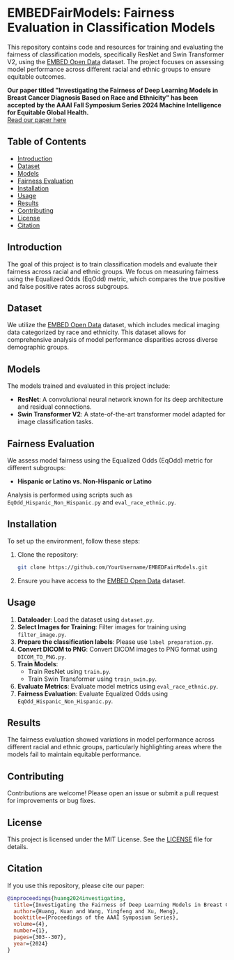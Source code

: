 # EMBEDFairModels: Fairness Evaluation in Classification Models

This repository contains code and resources for training and evaluating the fairness of classification models, specifically ResNet and Swin Transformer V2, using the [EMBED Open Data](https://github.com/Emory-HITI/EMBED_Open_Data) dataset. The project focuses on assessing model performance across different racial and ethnic groups to ensure equitable outcomes.

**Our paper titled "Investigating the Fairness of Deep Learning Models in Breast Cancer Diagnosis Based on Race and Ethnicity" has been accepted by the AAAI Fall Symposium Series 2024 Machine Intelligence for Equitable Global Health.**  
[Read our paper here](https://ojs.aaai.org/index.php/AAAI-SS/article/view/31806/33973)

## Table of Contents
- [Introduction](#introduction)
- [Dataset](#dataset)
- [Models](#models)
- [Fairness Evaluation](#fairness-evaluation)
- [Installation](#installation)
- [Usage](#usage)
- [Results](#results)
- [Contributing](#contributing)
- [License](#license)
- [Citation](#citation)

## Introduction
The goal of this project is to train classification models and evaluate their fairness across racial and ethnic groups. We focus on measuring fairness using the Equalized Odds (EqOdd) metric, which compares the true positive and false positive rates across subgroups.

## Dataset
We utilize the [EMBED Open Data](https://github.com/Emory-HITI/EMBED_Open_Data) dataset, which includes medical imaging data categorized by race and ethnicity. This dataset allows for comprehensive analysis of model performance disparities across diverse demographic groups.

## Models
The models trained and evaluated in this project include:
- **ResNet**: A convolutional neural network known for its deep architecture and residual connections.
- **Swin Transformer V2**: A state-of-the-art transformer model adapted for image classification tasks.

## Fairness Evaluation
We assess model fairness using the Equalized Odds (EqOdd) metric for different subgroups:
- **Hispanic or Latino vs. Non-Hispanic or Latino**

Analysis is performed using scripts such as `EqOdd_Hispanic_Non_Hispanic.py` and `eval_race_ethnic.py`.

## Installation
To set up the environment, follow these steps:

1. Clone the repository:
    ```bash
    git clone https://github.com/YourUsername/EMBEDFairModels.git
    ```
2. Ensure you have access to the [EMBED Open Data](https://github.com/Emory-HITI/EMBED_Open_Data) dataset.

## Usage
1. **Dataloader**: Load the dataset using `dataset.py`.
2. **Select Images for Training**: Filter images for training using `filter_image.py`.
3. **Prepare the classification labels**: Please use `label preparation.py`.
4. **Convert DICOM to PNG**: Convert DICOM images to PNG format using `DICOM_TO_PNG.py`.
5. **Train Models**:
   - Train ResNet using `train.py`.
   - Train Swin Transformer using `train_swin.py`.
6. **Evaluate Metrics**: Evaluate model metrics using `eval_race_ethnic.py`.
7. **Fairness Evaluation**: Evaluate Equalized Odds using `EqOdd_Hispanic_Non_Hispanic.py`.

## Results
The fairness evaluation showed variations in model performance across different racial and ethnic groups, particularly highlighting areas where the models fail to maintain equitable performance.

## Contributing
Contributions are welcome! Please open an issue or submit a pull request for improvements or bug fixes.

## License
This project is licensed under the MIT License. See the [LICENSE](LICENSE) file for details.

## Citation
If you use this repository, please cite our paper:
```bibtex
@inproceedings{huang2024investigating,
  title={Investigating the Fairness of Deep Learning Models in Breast Cancer Diagnosis Based on Race and Ethnicity},
  author={Huang, Kuan and Wang, Yingfeng and Xu, Meng},
  booktitle={Proceedings of the AAAI Symposium Series},
  volume={4},
  number={1},
  pages={303--307},
  year={2024}
}
